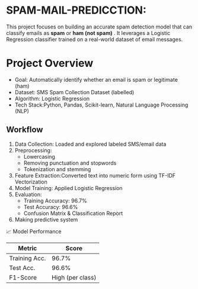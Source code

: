 # SPAM-MAIL-PREDICCTION: 

This project focuses on building an accurate spam detection model that can classify emails as **spam** or **ham (not spam)** . It leverages a Logistic Regression classifier trained on a real-world dataset of email messages.

# Project Overview

- Goal: Automatically identify whether an email is spam or legitimate (ham)
- Dataset: SMS Spam Collection Dataset (labelled)
- Algorithm: Logistic Regression
- Tech Stack:Python, Pandas, Scikit-learn, Natural Language Processing (NLP)

##  Workflow

1. Data Collection: Loaded and explored labeled SMS/email data
2. Preprocessing:
   - Lowercasing
   - Removing punctuation and stopwords
   - Tokenization and stemming
3. Feature Extraction:Converted text into numeric form using TF-IDF Vectorization
4. Model Training: Applied Logistic Regression
5. Evaluation:
   - Training Accuracy: 96.7%
   - Test Accuracy: 96.6%
   - Confusion Matrix & Classification Report
 6. Making predictive system     


 📈 Model Performance

| Metric        | Score      |
|---------------|------------|
| Training Acc. | 96.7%      |
| Test Acc.     | 96.6%      |
| F1-Score      | High (per class)


